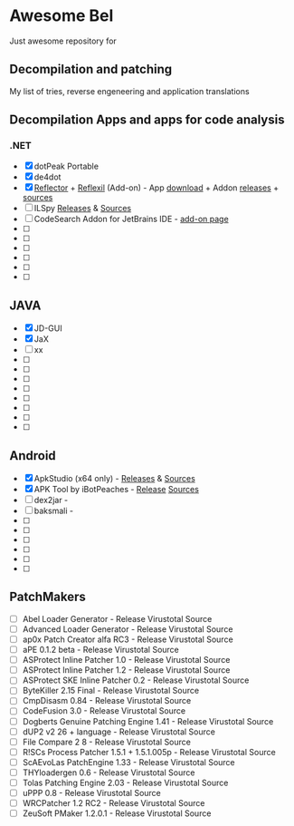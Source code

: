 # Awesome Bel
Just awesome repository for <Alert>

## Decompilation and patching
My list of tries, reverse engeneering and application translations

## Decompilation Apps and apps for code analysis
### .NET
- [x] dotPeak Portable
- [x] de4dot
- [x] [Reflector](https://www.airsquirrels.com/reflector) + [Reflexil](http://reflexil.net/) (Add-on) - App [download](https://www.airsquirrels.com/reflector/download?hsLang=en) + Addon [releases](https://github.com/sailro/Reflexil/releases) + [sources](https://github.com/sailro/Reflexil)
- [ ] ILSpy [Releases](https://github.com/icsharpcode/ILSpy/releases) & [Sources](https://github.com/icsharpcode/ILSpy) 
- [ ] CodeSearch Addon for JetBrains IDE - [add-on page](https://plugins.jetbrains.com/plugin/12578-codesearch)
- [ ]
- [ ]
- [ ]
- [ ]
- [ ]
- [ ]

## JAVA
- [x] JD-GUI
- [x] JaX
- [ ] xx
- [ ]
- [ ]
- [ ]
- [ ]
- [ ]
- [ ]
- [ ]
- [ ]

## Android
- [X] ApkStudio (x64 only) - [Releases](https://github.com/vaibhavpandeyvpz/apkstudio/releases) & [Sources](https://github.com/vaibhavpandeyvpz/apkstudio)
- [X] APK Tool by iBotPeaches - [Release](https://github.com/iBotPeaches/Apktool/releases) [Sources](https://github.com/iBotPeaches/Apktool)
- [ ] dex2jar - 
- [ ] baksmali - 
- [ ] 
- [ ]
- [ ]
- [ ]
- [ ]
- [ ]

## PatchMakers
- [ ] Abel Loader Generator - Release Virustotal Source
- [ ] Advanced Loader Generator - Release Virustotal Source
- [ ] ap0x Patch Creator alfa RC3 - Release Virustotal Source
- [ ] aPE 0.1.2 beta - Release Virustotal Source
- [ ] ASProtect Inline Patcher 1.0 - Release Virustotal Source
- [ ] ASProtect Inline Patcher 1.2 - Release Virustotal Source
- [ ] ASProtect SKE Inline Patcher 0.2 - Release Virustotal Source
- [ ] ByteKiller 2.15 Final - Release Virustotal Source
- [ ] CmpDisasm 0.84 - Release Virustotal Source
- [ ] CodeFusion 3.0 - Release Virustotal Source
- [ ] Dogberts Genuine Patching Engine 1.41 - Release Virustotal Source
- [ ] dUP2 v2 26 + language - Release Virustotal Source
- [ ] File Compare 2 8 - Release Virustotal Source
- [ ] R!SCs Process Patcher 1.5.1 + 1.5.1.005p - Release Virustotal Source
- [ ] ScAEvoLas PatchEngine 1.33 - Release Virustotal Source
- [ ] THYloadergen 0.6 - Release Virustotal Source
- [ ] Tolas Patching Engine 2.03 - Release Virustotal Source
- [ ] uPPP 0.8 - Release Virustotal Source
- [ ] WRCPatcher 1.2 RC2 - Release Virustotal Source
- [ ] ZeuSoft PMaker 1.2.0.1 - Release Virustotal Source
